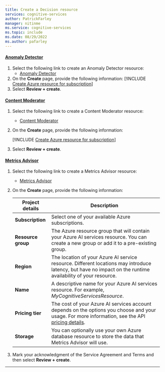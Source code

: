 ```yaml
---
title: Create a Decision resource
services: cognitive-services
author: PatrickFarley
manager: nitinme
ms.service: cognitive-services
ms.topic: include
ms.date: 08/29/2022
ms.author: pafarley
---
```


#### [Anomaly Detector](#tab/anomaly-detector)

1. Select the following link to create an Anomaly Detector resource:
   - [Anomaly Detector](https://portal.azure.com/#create/Microsoft.CognitiveServicesAnomalyDetector)
1. On the **Create** page, provide the following information:
   [!INCLUDE [Create Azure resource for subscription](./cognitive-resource-project-details.md)]
1. Select **Review + create**.

#### [Content Moderator](#tab/content-moderator)

1. Select the following link to create a Content Moderator resource:
   - [Content Moderator](https://portal.azure.com/#create/Microsoft.CognitiveServicesContentModerator)
1. On the **Create** page, provide the following information:

   [!INCLUDE [Create Azure resource for subscription](./cognitive-resource-project-details.md)]
1. Select **Review + create**.

#### [Metrics Advisor](#tab/metrics-advisor)

1. Select the following link to create a Metrics Advisor resource:
   - [Metrics Advisor](https://portal.azure.com/#create/Microsoft.CognitiveServicesMetricsAdvisor)
1. On the **Create** page, provide the following information:

   |Project details| Description   |
   |--|--|
   | **Subscription** | Select one of your available Azure subscriptions. |
   | **Resource group** | The Azure resource group that will contain your Azure AI services resource. You can create a new group or add it to a pre-existing group. |
   | **Region** | The location of your Azure AI service resource. Different locations may introduce latency, but have no impact on the runtime availability of your resource. |
   | **Name** | A descriptive name for your Azure AI services resource. For example, *MyCognitiveServicesResource*. |
   | **Pricing tier** | The cost of your Azure AI services account depends on the options you choose and your usage. For more information, see the API [pricing details](../../custom-vision-service/limits-and-quotas.md).|
   | **Storage** | You can optionally use your own Azure database resource to store the data that Metrics Advisor will use.
1. Mark your acknowledgment of the Service Agreement and Terms and then select **Review + create**.

---
